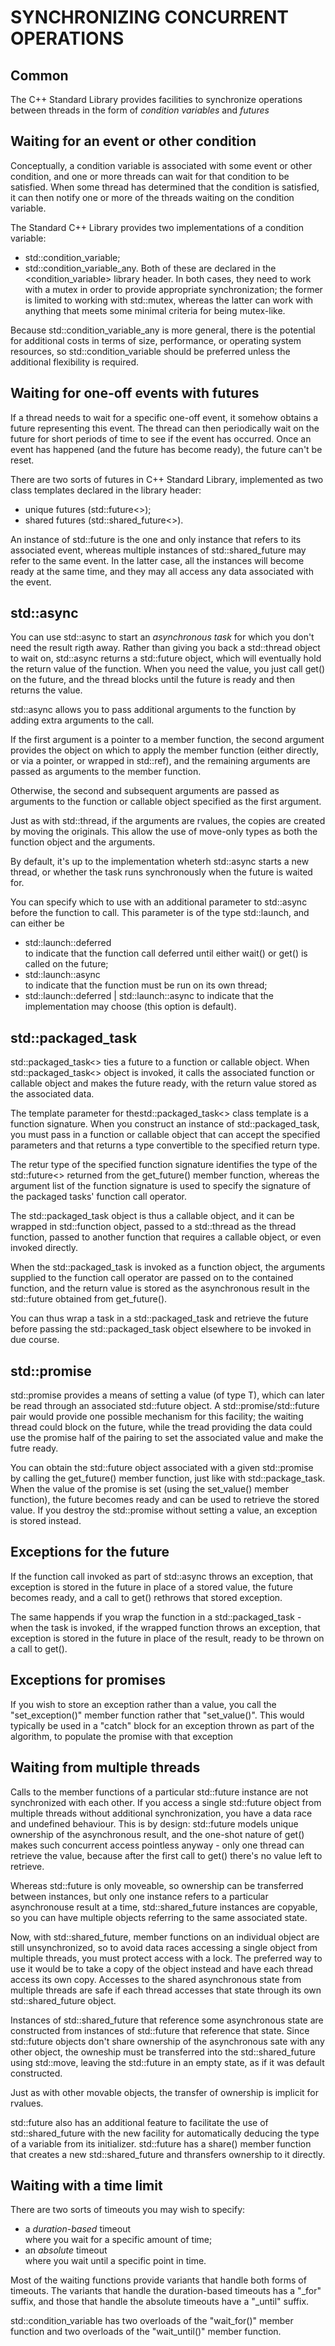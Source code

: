 SYNCHRONIZING CONCURRENT OPERATIONS
===================================

Common
------

The C++ Standard Library provides facilities to synchronize operations
between threads in the form of *condition variables* and *futures*


Waiting for an event or other condition
---------------------------------------

Conceptually, a condition variable is associated with some event or
other condition, and one or more threads can wait for that condition
to be satisfied. When some thread has determined that the condition
is satisfied, it can then notify one or more of the threads waiting
on the condition variable.

The Standard C++ Library provides two implementations of a condition
variable:
- std::condition_variable;
- std::condition_variable_any.
Both of these are declared in the <condition_variable> library header.
In both cases, they need to work with a mutex in order to provide
appropriate synchronization; the former is limited to working with
std::mutex, whereas the latter can work with anything that meets some
minimal criteria for being mutex-like.

Because std::condition_variable_any is more general, there is the 
potential for additional costs in terms of size, performance, or
operating system resources, so std::condition_variable should be 
preferred unless the additional flexibility is required.


Waiting for one-off events with futures
---------------------------------------

If a thread needs to wait for a specific one-off event, 
it somehow obtains a future representing this event. 
The thread can then periodically wait on the future for short periods
of time to see if the event has occurred. Once an event has happened
(and the future has become ready), the future can't be reset.

There are two sorts of futures in C++ Standard Library, implemented
as two class templates declared in the <future> library header:
- unique futures (std::future<>);
- shared futures (std::shared_future<>).

An instance of std::future is the one and only instance that
refers to its associated event, whereas multiple instances of
std::shared_future may refer to the same event. In the latter case,
all the instances will become ready at the same time, and they may 
all access any data associated with the event.


std::async
----------

You can use std::async to start an *asynchronous task* for which
you don't need the result rigth away. Rather than giving you back
a std::thread object to wait on, std::async returns a std::future
object, which will eventually hold the return value of the function.
When you need the value, you just call get() on the future, and 
the thread blocks until the future is ready and then returns the 
value.

std::async allows you to pass additional arguments to the function
by adding extra arguments to the call. 

If the first argument is a pointer to a member function, 
the second argument provides the object on which to apply the member
function (either directly, or via a pointer, or wrapped in std::ref),
and the remaining arguments are passed as arguments to the member
function.

Otherwise, the second and subsequent arguments are passed as arguments
to the function or callable object specified as the first argument.

Just as with std::thread, if the arguments are rvalues, the copies
are created by moving the originals. This allow the use of move-only
types as both the function object and the arguments.

By default, it's up to the implementation wheterh std::async starts 
a new thread, or whether the task runs synchronously when the future
is waited for.

You can specify which to use with an additional parameter to 
std::async before the function to call. This parameter is of the type
std::launch, and can either be
- std::launch::deferred  
  to indicate that the function call deferred until either wait()
  or get() is called on the future;
- std::launch::async  
  to indicate that the function must be run on its own thread;
- std::launch::deferred | std::launch::async
  to indicate that the implementation may choose
  (this option is default).


std::packaged_task
------------------

std::packaged_task<> ties a future to a function or callable object.
When std::packaged_task<> object is invoked, it calls the 
associated function or callable object and makes the future ready,
with the return value stored as the associated data.

The template parameter for thestd::packaged_task<> class template 
is a function signature. When you construct an instance of 
std::packaged_task, you must pass in a function or callable object
that can accept the specified parameters and that returns a type
convertible to the specified return type.

The retur type of the specified function signature identifies 
the type of the std::future<> returned from the get_future() 
member function, whereas the argument list of the function signature
is used to specify the signature of the packaged tasks' function
call operator.

The std::packaged_task object is thus a callable object, and it can
be wrapped in std::function object, passed to a std::thread as the
thread function, passed to another function that requires a callable
object, or even invoked directly.

When the std::packaged_task is invoked as a function object, 
the arguments supplied to the function call operator are passed on
to the contained function, and the return value is stored as the
asynchronous result in the std::future obtained from get_future().

You can thus wrap a task in a std::packaged_task and retrieve 
the future before passing the std::packaged_task object elsewhere
to be invoked in due course.


std::promise
------------

std::promise<T> provides a means of setting a value (of type T),
which can later be read through an associated std::future<T> object. 
A std::promise/std::future pair would provide one possible mechanism
for this facility; the waiting thread could block on the future,
while the tread providing the data could use the promise half of 
the pairing to set the associated value and make the futre ready.

You can obtain the std::future object associated with a given 
std::promise by calling the get_future() member function, just like
with std::package_task. When the value of the promise is set
(using the set_value() member function), the future becomes ready
and can be used to retrieve the stored value. If you destroy the
std::promise without setting a value, an exception is stored instead.


Exceptions for the future
-------------------------

If the function call invoked as part of std::async throws an 
exception, that exception is stored in the future in place of a 
stored value, the future becomes ready, and a call to get()
rethrows that stored exception.

The same happends if you wrap the function in a std::packaged_task -
when the task is invoked, if the wrapped function throws an exception,
that exception is stored in the future in place of the result,
ready to be thrown on a call to get().


Exceptions for promises
-----------------------

If you wish to store an exception rather than a value, you call
the "set_exception()" member function rather that "set_value()".
This would typically be used in a "catch" block for an exception
thrown as part of the algorithm, to populate the promise with
that exception


Waiting from multiple threads
-----------------------------

Calls to the member functions of a particular std::future instance
are not synchronized with each other. If you access a single
std::future object from multiple threads without additional 
synchronization, you have a data race and undefined behaviour. This
is by design: std::future models unique ownership of the asynchronous
result, and the one-shot nature of get() makes such concurrent access
pointless anyway - only one thread can retrieve the value, because
after the first call to get() there's no value left to retrieve.

Whereas std::future is only moveable, so ownership can be transferred
between instances, but only one instance refers to a particular
asynchronouse result at a time, std::shared_future instances are
copyable, so you can have multiple objects referring to the same
associated state.

Now, with std::shared_future, member functions on an individual object
are still unsynchronized, so to avoid data races accessing a single
object from multiple threads, you must protect access with a lock.
The preferred way to use it would be to take a copy of the object 
instead and have each thread access its own copy. Accesses to the
shared asynchronous state from multiple threads are safe if each 
thread accesses that state through its own std::shared_future object.

Instances of std::shared_future that reference some asynchronous state
are constructed from instances of std::future that reference that 
state. Since std::future objects don't share ownership of the
asynchronous sate with any other object, the owneship must be
transferred into the std::shared_future using std::move, leaving
the std::future in an empty state, as if it was default constructed.

Just as with other movable objects, the transfer of ownership is
implicit for rvalues.

std::future also has an additional feature to facilitate the use 
of std::shared_future with the new facility for automatically deducing
the type of a variable from its initializer. std::future has a share()
member function that creates a new std::shared_future and thransfers
ownership to it directly.


Waiting with a time limit
-------------------------

There are two sorts of timeouts you may wish to specify:
- a *duration-based* timeout  
  where you wait for a specific amount of time;
- an *absolute* timeout  
  where you wait until a specific point in time.

Most of the waiting functions provide variants that handle both forms
of timeouts. The variants that handle the duration-based timeouts
has a "_for" suffix, and those that handle the absolute timeouts 
have a "_until" suffix.

std::condition_variable has two overloads of the "wait_for()" member
function and two overloads of the "wait_until()" member function.

